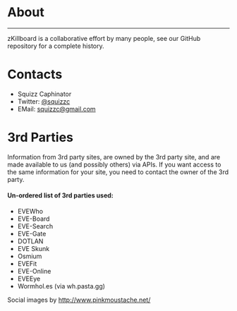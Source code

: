 # About
<hr/>
zKillboard is a collaborative effort by many people, see our GitHub repository for a complete history.

# Contacts

- Squizz Caphinator
 - Twitter: [@squizzc](https://twitter.com/squizzc)
 - EMail: squizzc@gmail.com

# 3rd Parties

Information from 3rd party sites, are owned by the 3rd party site, and are made available to us (and possibly others) via APIs. If you want access to the same information for your site, you need to contact the owner of the 3rd party.

#### Un-ordered list of 3rd parties used:
- EVEWho
- EVE-Board
- EVE-Search
- EVE-Gate
- DOTLAN
- EVE Skunk
- Osmium
- EVEFit
- EVE-Online
- EVEEye
- Wormhol.es (via wh.pasta.gg)

Social images by http://www.pinkmoustache.net/
